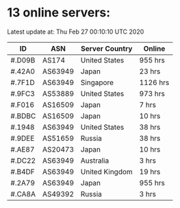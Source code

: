 # 13 online servers:

Latest update at: Thu Feb 27 00:10:10 UTC 2020

| ID | ASN | Server Country | Online |
| -- | --- | -------------- | ------ |
| #.D09B | AS174 | United States | 955 hrs |
| #.42A0 | AS63949 | Japan | 23 hrs |
| #.7F1D | AS63949 | Singapore | 1126 hrs |
| #.9FC3 | AS53889 | United States | 973 hrs |
| #.F016 | AS16509 | Japan | 7 hrs |
| #.BDBC | AS16509 | Japan | 10 hrs |
| #.1948 | AS63949 | United States | 38 hrs |
| #.9DEE | AS51659 | Russia | 38 hrs |
| #.AE87 | AS20473 | Japan | 10 hrs |
| #.DC22 | AS63949 | Australia | 3 hrs |
| #.B4DF | AS63949 | United Kingdom | 19 hrs |
| #.2A79 | AS63949 | Japan | 955 hrs |
| #.CA8A | AS49392 | Russia | 3 hrs |

